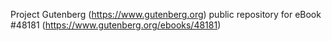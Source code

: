 Project Gutenberg (https://www.gutenberg.org) public repository for eBook #48181 (https://www.gutenberg.org/ebooks/48181)
